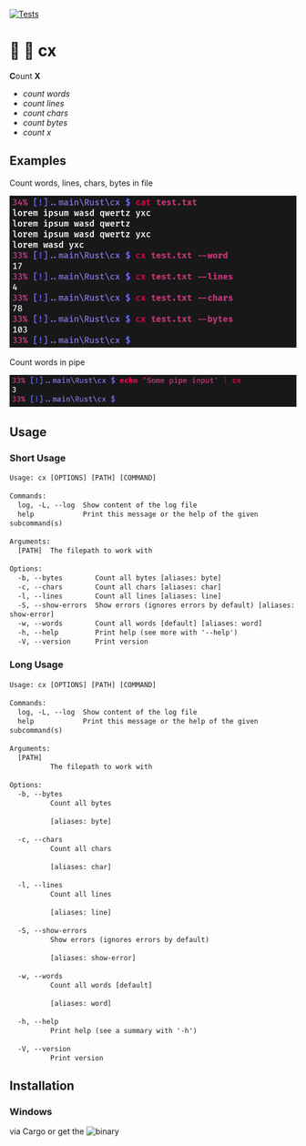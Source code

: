 [![Tests](https://github.com/Phydon/cx/actions/workflows/rust.yml/badge.svg)](https://github.com/Phydon/cx/actions/workflows/rust.yml)

# 🧮 📄 cx

**C**ount **X**

* *count words*
* *count lines*
* *count chars*
* *count bytes*
* *count x*

## Examples

Count words, lines, chars, bytes in file 

![screenshot](https://github.com/Phydon/cx/blob/master/assets/cx_file.png)

Count words in pipe 

![screenshot](https://github.com/Phydon/cx/blob/master/assets/cx_pipe.png)

## Usage

### Short Usage

```
Usage: cx [OPTIONS] [PATH] [COMMAND]

Commands:
  log, -L, --log  Show content of the log file
  help            Print this message or the help of the given subcommand(s)

Arguments:
  [PATH]  The filepath to work with

Options:
  -b, --bytes        Count all bytes [aliases: byte]
  -c, --chars        Count all chars [aliases: char]
  -l, --lines        Count all lines [aliases: line]
  -S, --show-errors  Show errors (ignores errors by default) [aliases: show-error]
  -w, --words        Count all words [default] [aliases: word]
  -h, --help         Print help (see more with '--help')
  -V, --version      Print version
```

### Long Usage

```
Usage: cx [OPTIONS] [PATH] [COMMAND]

Commands:
  log, -L, --log  Show content of the log file
  help            Print this message or the help of the given subcommand(s)

Arguments:
  [PATH]
          The filepath to work with

Options:
  -b, --bytes
          Count all bytes

          [aliases: byte]

  -c, --chars
          Count all chars

          [aliases: char]

  -l, --lines
          Count all lines

          [aliases: line]

  -S, --show-errors
          Show errors (ignores errors by default)

          [aliases: show-error]

  -w, --words
          Count all words [default]

          [aliases: word]

  -h, --help
          Print help (see a summary with '-h')

  -V, --version
          Print version
```


## Installation

### Windows

via Cargo or get the ![binary](https://github.com/Phydon/cx/releases)
